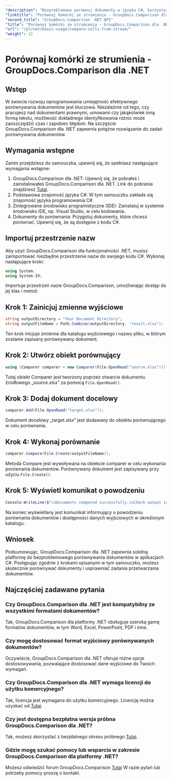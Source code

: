 ```yaml
---
"description": "Bezproblemowo porównuj dokumenty w języku C#, korzystając z GroupDocs.Comparison dla platformy .NET. Usprawnij zadania związane z przetwarzaniem dokumentów."
"linktitle": "Porównaj komórki ze strumienia - GroupDocs.Comparison dla .NET"
"second_title": "GroupDocs.Comparison .NET API"
"title": "Porównaj komórki ze strumienia - GroupDocs.Comparison dla .NET"
"url": "/pl/net/basic-usage/compare-cells-from-stream/"
"weight": 11
---
```


# Porównaj komórki ze strumienia - GroupDocs.Comparison dla .NET

## Wstęp
W świecie rozwoju oprogramowania umiejętność efektywnego porównywania dokumentów jest kluczowa. Niezależnie od tego, czy pracujesz nad dokumentami prawnymi, umowami czy jakąkolwiek inną formą tekstu, możliwość dokładnego identyfikowania różnic może zaoszczędzić czas i zapobiec błędom. Na szczęście GroupDocs.Comparison dla .NET zapewnia potężne rozwiązanie do zadań porównywania dokumentów.
## Wymagania wstępne
Zanim przejdziesz do samouczka, upewnij się, że spełniasz następujące wymagania wstępne:
1. GroupDocs.Comparison dla .NET: Upewnij się, że pobrałeś i zainstalowałeś GroupDocs.Comparison dla .NET. Link do pobrania znajdziesz [Tutaj](https://releases.groupdocs.com/comparison/net/).
2. Podstawowa znajomość języka C#: W tym samouczku zakłada się znajomość języka programowania C#.
3. Zintegrowane środowisko programistyczne (IDE): Zainstaluj w systemie środowisko IDE, np. Visual Studio, w celu kodowania.
4. Dokumenty do porównania: Przygotuj dokumenty, które chcesz porównać. Upewnij się, że są dostępne z kodu C#.

## Importuj przestrzenie nazw
Aby użyć GroupDocs.Comparison dla funkcjonalności .NET, musisz zaimportować niezbędne przestrzenie nazw do swojego kodu C#. Wykonaj następujące kroki:

```csharp
using System;
using System.IO;
```
Importuje przestrzeń nazw GroupDocs.Comparison, umożliwiając dostęp do jej klas i metod.

## Krok 1: Zainicjuj zmienne wyjściowe
```csharp
string outputDirectory = "Your Document Directory";
string outputFileName = Path.Combine(outputDirectory, "result.xlsx");
```
Ten krok inicjuje zmienne dla katalogu wyjściowego i nazwy pliku, w którym zostanie zapisany porównywany dokument.
## Krok 2: Utwórz obiekt porównujący
```csharp
using (Comparer comparer = new Comparer(File.OpenRead("source.xlsx")))
```
Tutaj obiekt Comparer jest tworzony poprzez otwarcie dokumentu źródłowego „source.xlsx” za pomocą `File.OpenRead()`.
## Krok 3: Dodaj dokument docelowy
```csharp
comparer.Add(File.OpenRead("target.xlsx"));
```
Dokument docelowy „target.xlsx” jest dodawany do obiektu porównującego w celu porównania.
## Krok 4: Wykonaj porównanie
```csharp
comparer.Compare(File.Create(outputFileName));
```
Metoda Compare jest wywoływana na obiekcie comparer w celu wykonania porównania dokumentów. Porównywany dokument jest zapisywany przy użyciu `File.Create()`.
## Krok 5: Wyświetl komunikat o powodzeniu
```csharp
Console.WriteLine($"\nDocuments compared successfully.\nCheck output in {outputDirectory}.");
```
Na koniec wyświetlany jest komunikat informujący o powodzeniu porównania dokumentów i dostępności danych wyjściowych w określonym katalogu.

## Wniosek
Podsumowując, GroupDocs.Comparison dla .NET zapewnia solidną platformę do bezproblemowego porównywania dokumentów w aplikacjach C#. Postępując zgodnie z krokami opisanymi w tym samouczku, możesz skutecznie porównywać dokumenty i usprawniać zadania przetwarzania dokumentów.
## Najczęściej zadawane pytania
### Czy GroupDocs.Comparison dla .NET jest kompatybilny ze wszystkimi formatami dokumentów?
Tak, GroupDocs.Comparison dla platformy .NET obsługuje szeroką gamę formatów dokumentów, w tym Word, Excel, PowerPoint, PDF i inne.
### Czy mogę dostosować format wyjściowy porównywanych dokumentów?
Oczywiście, GroupDocs.Comparison dla .NET oferuje różne opcje dostosowywania, pozwalające dostosować dane wyjściowe do Twoich wymagań.
### Czy GroupDocs.Comparison dla .NET wymaga licencji do użytku komercyjnego?
Tak, licencja jest wymagana do użytku komercyjnego. Licencję można uzyskać od [Tutaj](https://purchase.groupdocs.com/buy).
### Czy jest dostępna bezpłatna wersja próbna GroupDocs.Comparison dla .NET?
Tak, możesz skorzystać z bezpłatnego okresu próbnego [Tutaj](https://releases.groupdocs.com/).
### Gdzie mogę szukać pomocy lub wsparcia w zakresie GroupDocs.Comparison dla platformy .NET?
Możesz odwiedzić forum GroupDocs.Comparison [Tutaj](https://forum.groupdocs.com/c/comparison/12) W razie pytań lub potrzeby pomocy proszę o kontakt.